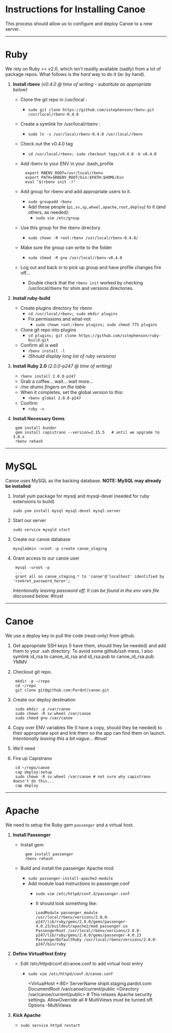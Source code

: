 Instructions for Installing Canoe
=================================

This process should allow us to configure and deploy Canoe to a new server.

------------------------------------------------------------------------------

Ruby
====

We rely on Ruby >= v2.0, which isn't readily available (sadly) from a lot of package repos.
What follows is the *hard* way to do it (ie: by hand).


1. __Install rbenv__ *(v0.4.0 @ time of writing - substitute as appropriate below)*
    - Clone the git repo in /usr/local :
        - `sudo git clone https://github.com/sstephenson/rbenv.git /usr/local/rbenv-0.4.0`
    - Create a symlink for /usr/local/rbenv :
        - `sudo ln -s /usr/local/rbenv-0.4.0 /usr/local/rbenv`
    - Check out the v0.4.0 tag
        - `cd /usr/local/rbenv; sudo checkout tags/v0.4.0 -b v0.4.0`
    - Add rbenv to your ENV in your .bash_profile

            export RBENV_ROOT=/usr/local/rbenv
            export PATH=$RBENV_ROOT/bin:$PATH:$HOME/bin
            eval "$(rbenv init -)"
    - Add group for rbenv and add appropriate users to it.
        - `sudo groupadd rbenv`
        - Add these people (`pi,sv,sp,wheel,apache,root,deploy`) to it (and others, as needed):
            - `sudo vim /etc/group`
    - Use this group for the rbenv directory
        - `sudo chown -R root:rbenv /usr/local/rbenv-0.4.0/`
    - Make sure the group can write to the folder
        - `sudo chmod -R g+w /usr/local/rbenv-v0.4.0`
    - Log out and back in to pick up group and have profile changes fire off...
        - Double check that the `rbenv init` worked by checking /usr/local/rbenv for shim and versions directories.

2. __Install ruby-build__
    - Create plugins directory for rbenv
        - `cd /usr/local/rbenv; sudo mkdir plugins`
        - Fix permissions and what-not
            - `sudo chown root:rbenv plugins; sudo chmod 775 plugins`
    - Clone git repo into plugins
        - `cd plugins; git clone https://github.com/sstephenson/ruby-build.git`
    - Confirm all is well
        - `rbenv install -l`
        - *(Should display long list of ruby versions)*

3. __Install Ruby 2.0__ *(2.0.0-p247 @ time of writing)*
    - `rbenv install 2.0.0-p247`
    - Grab a coffee... wait... wait more...
    - */me drums fingers on the table*
    - When it completes, set the global version to this:
        - `rbenv global 2.0.0-p247`
    - Confirm
        - `ruby -v`

4. __Install Necessary Gems__

        gem install bunder
        gem install capistrano --version=2.15.5   # until we upgrade to 3.0.x
        rbenv rehash

------------------------------------------------------------------------------

MySQL
=====

Canoe uses MySQL as the backing database. __NOTE: MySQL may already be installed__

1. Install yum package for mysql and mysql-devel (needed for ruby extensions to build)

    `sudo yum install mysql mysql-devel mysql-server`

2. Start our server

    `sudo service mysqld start`

3. Create our canoe database

    `mysqladmin -uroot -p create canoe_staging`

4. Grant access to our canoe user

        mysql -uroot -p
        ...
        grant all on canoe_staging.* to 'canoe'@'localhost' identified by '<sekret_password_here>';

    _Intentionally leaving password off. It can be found in the env vars file discussed below. #trust_

------------------------------------------------------------------------------

Canoe
=====

We use a deploy key to pull the code (read-only) from github.

1. Get appropriate SSH keys (I have them, should they be needed) and add them to your .ssh directory.
To avoid some github/ssh mess, I also symlink id_rsa to canoe_id_rsa and id_rsa.pub to canoe_id_rsa.pub. YMMV

2. Checkout git repo.

        mkdir -p ~/repo
        cd ~/repo
        git clone git@github.com:Pardot/canoe.git

3. Create our deploy destination

        sudo mkdir -p /var/canoe
        sudo chown -R sv:wheel /var/canoe
        sudo chmod g+w /var/canoe

4. Copy over ENV variables file (I have a copy, should they be needed) to their appropriate spot and link them so the app can find them on launch.
    _Intentionally leaving this a bit vague... #trust_

5. We'll need

5. Fire up Capistrano

        cd ~/repo/canoe
        cap deploy:setup
        sudo chown -R sv:wheel /var/canoe # not sure why capistrano doesn't do this...
        cap deploy

------------------------------------------------------------------------------

Apache
======

We need to setup the Ruby gem `passenger` and a virtual host.

1. __Install Passenger__
    - Install gem

            gem install passenger
            rbenv rehash
    - Build and install the passenger Apache mod
        - `sudo passenger-install-apache2-module`
        - Add module load instructions to passenger.conf
            - `sudo vim /etc/httpd/conf.d/passenger.conf`
            - It should look something like:

                  LoadModule passenger_module /usr/local/rbenv/versions/2.0.0-p247/lib/ruby/gems/2.0.0/gems/passenger-4.0.23/buildout/apache2/mod_passenger.so
                  PassengerRoot /usr/local/rbenv/versions/2.0.0-p247/lib/ruby/gems/2.0.0/gems/passenger-4.0.23
                  PassengerDefaultRuby /usr/local/rbenv/versions/2.0.0-p247/bin/ruby

2. __Define VirtualHost Entry__
    - Edit /etc/httpd/conf.d/canoe.conf to add virtual host entry
        - `sudo vim /etc/httpd/conf.d/canoe.conf`

            <VirtualHost *:80>
              ServerName shipit.staging.pardot.com
              DocumentRoot /var/canoe/current/public
              <Directory /var/canoe/current/public>
                # This relaxes Apache security settings.
                AllowOverride all
                # MultiViews must be turned off.
                Options -MultiViews
              </Directory>
            </VirtualHost>

3. __Kick Apache__
    - `sudo service httpd restart`
